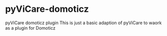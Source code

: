 # pyViCare-domoticz
pyViCare domoticz plugin
This is just a basic adaption of pyViCare to waork as a plugin for Domoticz
